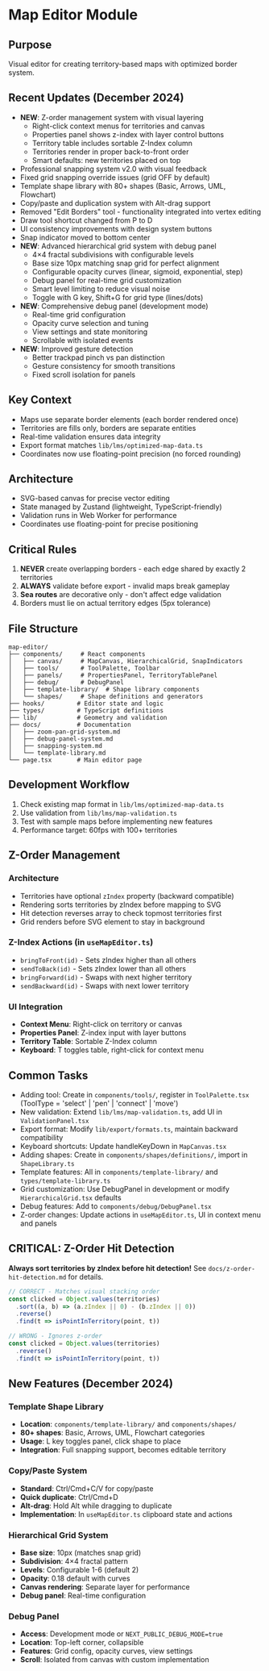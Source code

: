 # Map Editor Module

## Purpose
Visual editor for creating territory-based maps with optimized border system.

## Recent Updates (December 2024)
- **NEW**: Z-order management system with visual layering
  - Right-click context menus for territories and canvas
  - Properties panel shows z-index with layer control buttons
  - Territory table includes sortable Z-Index column
  - Territories render in proper back-to-front order
  - Smart defaults: new territories placed on top
- Professional snapping system v2.0 with visual feedback
- Fixed grid snapping override issues (grid OFF by default)
- Template shape library with 80+ shapes (Basic, Arrows, UML, Flowchart)
- Copy/paste and duplication system with Alt-drag support
- Removed "Edit Borders" tool - functionality integrated into vertex editing
- Draw tool shortcut changed from P to D
- UI consistency improvements with design system buttons
- Snap indicator moved to bottom center
- **NEW**: Advanced hierarchical grid system with debug panel
  - 4×4 fractal subdivisions with configurable levels
  - Base size 10px matching snap grid for perfect alignment
  - Configurable opacity curves (linear, sigmoid, exponential, step)
  - Debug panel for real-time grid customization
  - Smart level limiting to reduce visual noise
  - Toggle with G key, Shift+G for grid type (lines/dots)
- **NEW**: Comprehensive debug panel (development mode)
  - Real-time grid configuration
  - Opacity curve selection and tuning
  - View settings and state monitoring
  - Scrollable with isolated events
- **NEW**: Improved gesture detection
  - Better trackpad pinch vs pan distinction
  - Gesture consistency for smooth transitions
  - Fixed scroll isolation for panels

## Key Context
- Maps use separate border elements (each border rendered once)
- Territories are fills only, borders are separate entities
- Real-time validation ensures data integrity
- Export format matches `lib/lms/optimized-map-data.ts`
- Coordinates now use floating-point precision (no forced rounding)

## Architecture
- SVG-based canvas for precise vector editing
- State managed by Zustand (lightweight, TypeScript-friendly)
- Validation runs in Web Worker for performance
- Coordinates use floating-point for precise positioning

## Critical Rules
1. **NEVER** create overlapping borders - each edge shared by exactly 2 territories
2. **ALWAYS** validate before export - invalid maps break gameplay
3. **Sea routes** are decorative only - don't affect edge validation
4. Borders must lie on actual territory edges (5px tolerance)

## File Structure
```
map-editor/
├── components/     # React components
│   ├── canvas/     # MapCanvas, HierarchicalGrid, SnapIndicators
│   ├── tools/      # ToolPalette, Toolbar
│   ├── panels/     # PropertiesPanel, TerritoryTablePanel
│   ├── debug/      # DebugPanel
│   ├── template-library/  # Shape library components
│   └── shapes/     # Shape definitions and generators
├── hooks/         # Editor state and logic
├── types/         # TypeScript definitions
├── lib/           # Geometry and validation
├── docs/          # Documentation
│   ├── zoom-pan-grid-system.md
│   ├── debug-panel-system.md
│   ├── snapping-system.md
│   └── template-library.md
└── page.tsx       # Main editor page
```

## Development Workflow
1. Check existing map format in `lib/lms/optimized-map-data.ts`
2. Use validation from `lib/lms/map-validation.ts`
3. Test with sample maps before implementing new features
4. Performance target: 60fps with 100+ territories

## Z-Order Management

### Architecture
- Territories have optional `zIndex` property (backward compatible)
- Rendering sorts territories by zIndex before mapping to SVG
- Hit detection reverses array to check topmost territories first
- Grid renders before SVG element to stay in background

### Z-Index Actions (in `useMapEditor.ts`)
- `bringToFront(id)` - Sets zIndex higher than all others
- `sendToBack(id)` - Sets zIndex lower than all others  
- `bringForward(id)` - Swaps with next higher territory
- `sendBackward(id)` - Swaps with next lower territory

### UI Integration
- **Context Menu**: Right-click on territory or canvas
- **Properties Panel**: Z-index input with layer buttons
- **Territory Table**: Sortable Z-Index column
- **Keyboard**: T toggles table, right-click for context menu

## Common Tasks
- Adding tool: Create in `components/tools/`, register in `ToolPalette.tsx` (ToolType = 'select' | 'pen' | 'connect' | 'move')
- New validation: Extend `lib/lms/map-validation.ts`, add UI in `ValidationPanel.tsx`
- Export format: Modify `lib/export/formats.ts`, maintain backward compatibility
- Keyboard shortcuts: Update handleKeyDown in `MapCanvas.tsx`
- Adding shapes: Create in `components/shapes/definitions/`, import in `ShapeLibrary.ts`
- Template features: All in `components/template-library/` and `types/template-library.ts`
- Grid customization: Use DebugPanel in development or modify `HierarchicalGrid.tsx` defaults
- Debug features: Add to `components/debug/DebugPanel.tsx`
- Z-order changes: Update actions in `useMapEditor.ts`, UI in context menu and panels

## CRITICAL: Z-Order Hit Detection
**Always sort territories by zIndex before hit detection!** See `docs/z-order-hit-detection.md` for details.
```typescript
// CORRECT - Matches visual stacking order
const clicked = Object.values(territories)
  .sort((a, b) => (a.zIndex || 0) - (b.zIndex || 0))
  .reverse()
  .find(t => isPointInTerritory(point, t))

// WRONG - Ignores z-order
const clicked = Object.values(territories)
  .reverse()
  .find(t => isPointInTerritory(point, t))
```

## New Features (December 2024)

### Template Shape Library
- **Location**: `components/template-library/` and `components/shapes/`
- **80+ shapes**: Basic, Arrows, UML, Flowchart categories
- **Usage**: L key toggles panel, click shape to place
- **Integration**: Full snapping support, becomes editable territory

### Copy/Paste System
- **Standard**: Ctrl/Cmd+C/V for copy/paste
- **Quick duplicate**: Ctrl/Cmd+D
- **Alt-drag**: Hold Alt while dragging to duplicate
- **Implementation**: In `useMapEditor.ts` clipboard state and actions

### Hierarchical Grid System
- **Base size**: 10px (matches snap grid)
- **Subdivision**: 4×4 fractal pattern
- **Levels**: Configurable 1-6 (default 2)
- **Opacity**: 0.18 default with curves
- **Canvas rendering**: Separate layer for performance
- **Debug panel**: Real-time configuration

### Debug Panel
- **Access**: Development mode or `NEXT_PUBLIC_DEBUG_MODE=true`
- **Location**: Top-left corner, collapsible
- **Features**: Grid config, opacity curves, view settings
- **Scroll**: Isolated from canvas with custom implementation